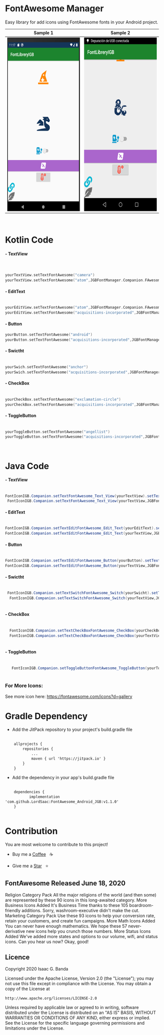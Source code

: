  <h1 align="left"> FontAwesome Manager </h1>
 
 <p>Easy library for add icons using FontAwesome fonts in your Android project.</p>

<div align="center">

<p align="center">

|Sample 1|Sample 2|
|:----:|:----:|
|<img  height="568" width="320" src="https://github.com/LordSaac/FontAwesome_Android_JGB/blob/master/app/src/main/res/drawable/android.PNG">|<img height="568" width="320" src="https://github.com/LordSaac/FontAwesome_Android_JGB/blob/master/app/src/main/res/drawable/file2.png">|
</p>
 

</div>
 <br>
 <h1 align="left"> Kotlin Code </h1>
 
 <h4> - TextView</h4>
 
  ```Kotlin
  
 
 yourTextView.setTextFontAwesome("camera")
 yourTextView.setTextFontAwesome("atom",JGBFontManager.Companion.FAwesomeType.BRANDS)
 
 ```
 <h4> - EditText</h4>
 
 ```Kotlin
 
 yourEditView.setTextFontAwesome("atom",JGBFontManager.Companion.FAwesomeType.BRANDS)
 yourEditView.setTextFontAwesome("acquisitions-incorporated",JGBFontManager.Companion.FAwesomeType.REGULAR)
 
 ```
 
 <h4> - Button</h4>
 
 ```Kotlin
 yourButton.setTextFontAwesome("android")
 yourButton.setTextFontAwesome("acquisitions-incorporated",JGBFontManager.Companion.FAwesomeType.REGULAR)
 ```
 
 <h4> - Swictht</h4>
 
  ```Kotlin
  
 yourSwich.setTextFontAwesome("anchor")
 yourSwich.setTextFontAwesome("acquisitions-incorporated",JGBFontManager.Companion.FAwesomeType.REGULAR)
 
 ```
 
 <h4> - CheckBox</h4>
 
  ```Kotlin
 
 yourCheckBox.setTextFontAwesome("exclamation-circle")
 yourCheckBox.setTextFontAwesome("acquisitions-incorporated",JGBFontManager.Companion.FAwesomeType.REGULAR)
 
 ```
   
<h4> - ToggleButton</h4>

 ```Kotlin
 
 yourToggleButton.setTextFontAwesome("angellist")
 yourToggleButton.setTextFontAwesome("acquisitions-incorporated",JGBFontManager.Companion.FAwesomeType.REGULAR)
 
 ```
 <br>
<h1 align="left"> Java Code </h1>
 <h4>- TextView</h4>
 
 ```Java
 
 FontIconIGB.Companion.setTextFontAwesome_Text_View(yourTextView).setText("user")
  FontIconIGB.Companion.setTextFontAwesome_Text_View(yourTextView,JGBFontManager.Companion.FAwesomeType.BRANDS).setText("user")
 
 ```
 
 <h4>- EditText</h4>
 
   ```Java
   
  FontIconIGB.Companion.setTextEditFontAwesome_Edit_Text(yourEditText).setText("user")
 FontIconIGB.Companion.setTextEditFontAwesome_Edit_Text(yourTextView,JGBFontManager.Companion.FAwesomeType.BRANDS).setText("user")
 
 ```
 <h4>- Button</h4>
 
   ```Java
   
  FontIconIGB.Companion.setTextEditFontAwesome_Button(yourButton).setText("user")
  FontIconIGB.Companion.setTextEditFontAwesome_Button(yourTextView,JGBFontManager.Companion.FAwesomeType.BRANDS).setText("user")
  
 ```
 <h4>- Swictht</h4>
 
 ```Java
 
  FontIconIGB.Companion.setTextSwitchFontAwesome_Switch(yourSwicht).setText("user")
   FontIconIGB.Companion.setTextSwitchFontAwesome_Switch(yourTextView,JGBFontManager.Companion.FAwesomeType.BRANDS).setText("user")
   
 ```
 <h4>- CheckBox</h4>
 
```Java

  FontIconIGB.Companion.setTextCheckBoxFontAwesome_CheckBox(yourCheckBox).setText("user")
  FontIconIGB.Companion.setTextCheckBoxFontAwesome_CheckBox(yourTextView,JGBFontManager.Companion.FAwesomeType.BRANDS).setText("user")
  
 ```

<h4>- ToggleButton</h4>

```Java

   FontIconIGB.Companion.setToggleButtonFontAwesome_ToggleButton(yourToggleButton).setText("user"))                
   
```
 

                
                
### For More Icons:

See more icon here: https://fontawesome.com/icons?d=gallery

# Gradle Dependency


* Add the JitPack repository to your project's build.gradle file

```

	allprojects {
		repositories {
			...
			maven { url 'https://jitpack.io' }
		}
	}
```

* Add the dependency in your app's build.gradle file

```
    
    dependencies {
	       implementation 'com.github.LordSaac:FontAwesome_Android_JGB:v1.1.0'
	}
    
```

# Contribution

You are most welcome to contribute to this project!

*  Buy me a  [Coffee](https://paypal.me/LordSaac?locale.x=es_XC)  &nbsp; :coffee:

*  Give me a [Star](https://github.com/LordSaac/FontAwesome_Android_JGB) &nbsp; :star:


<h2>FontAwesome Released June 18, 2020</h2>

Religion Category Pack
All the major religions of the world (and then some) are represented by these 90 icons in this long-awaited category.
More Business Icons Added
It's Business Time thanks to these 105 boardroom-friendly additions. Sorry, washroom-executive didn't make the cut.
Marketing Category Pack
Use these 93 icons to help your conversion rate, retain your customers, and create fun campaigns.
More Math Icons Added
You can never have enough mathematics. We hope these 57 never-derivative new icons help you crunch those numbers.
More Status Icons Added
We've added more states and options to our volume, wifi, and status icons. Can you hear us now? Okay, good!


## Licence

Copyright 2020 Isaac G. Banda

Licensed under the Apache License, Version 2.0 (the "License");
you may not use this file except in compliance with the License.
You may obtain a copy of the License at

    http://www.apache.org/licenses/LICENSE-2.0

Unless required by applicable law or agreed to in writing, software
distributed under the License is distributed on an "AS IS" BASIS,
WITHOUT WARRANTIES OR CONDITIONS OF ANY KIND, either express or implied.
See the License for the specific language governing permissions and
limitations under the License.
